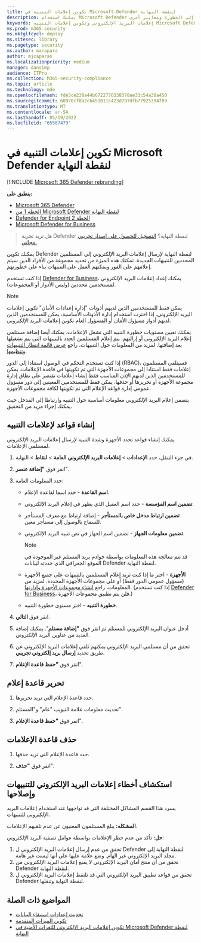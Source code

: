 ```yaml
---
title: تكوين إعلامات التنبيه في Microsoft Defender لنقطة النهاية
description: يمكنك استخدام Microsoft Defender لنقطة النهاية لتكوين إعدادات إعلامات البريد الإلكتروني لتنبيهات الأمان، استنادا إلى الخطورة ومعايير أخرى.
keywords: إعلامات البريد الإلكتروني وتكوين إعلامات التنبيه Microsoft Defender لنقطة النهاية وإعلامات Microsoft Defender لنقطة النهاية وتنبيهات Microsoft Defender لنقطة النهاية وwindows enterprise وwindows education
ms.prod: m365-security
ms.mktglfcycl: deploy
ms.sitesec: library
ms.pagetype: security
ms.author: macapara
author: mjcaparas
ms.localizationpriority: medium
manager: dansimp
audience: ITPro
ms.collection: M365-security-compliance
ms.topic: article
ms.technology: mde
ms.openlocfilehash: fde5ce238a44b6722770338378ae33c54a38a450
ms.sourcegitcommit: 60970cf8a2cb451011c423d797dfb77925394f89
ms.translationtype: MT
ms.contentlocale: ar-SA
ms.lasthandoff: 05/19/2022
ms.locfileid: "65587479"
---
```

# <a name="configure-alert-notifications-in-microsoft-defender-for-endpoint"></a>تكوين إعلامات التنبيه في Microsoft Defender لنقطة النهاية

[!INCLUDE [Microsoft 365 Defender rebranding](../../includes/microsoft-defender.md)]

**ينطبق على:**
- [Microsoft 365 Defender](https://go.microsoft.com/fwlink/?linkid=2118804)
- [الخطة 1 من Microsoft Defender لنقطة النهاية](https://go.microsoft.com/fwlink/p/?linkid=2154037)
- [Defender for Endpoint الخطة 2](https://go.microsoft.com/fwlink/p/?linkid=2154037)
- [Microsoft Defender for Business](../defender-business/mdb-overview.md)

> هل تريد تجربة Defender لنقطة النهاية؟ [التسجيل للحصول على إصدار تجريبي مجاني.](https://signup.microsoft.com/create-account/signup?products=7f379fee-c4f9-4278-b0a1-e4c8c2fcdf7e&ru=https://aka.ms/MDEp2OpenTrial?ocid=docs-wdatp-emailconfig-abovefoldlink)

يمكنك تكوين Defender لنقطة النهاية لإرسال إعلامات البريد الإلكتروني إلى المستلمين المحددين للتنبيهات الجديدة. تمكنك هذه الميزة من تحديد مجموعة من الأفراد الذين سيتم إعلامهم على الفور ويمكنهم العمل على التنبيهات بناء على خطورتهم.

إذا كنت تستخدم [Defender for Business](../defender-business/mdb-overview.md)، يمكنك إعداد إعلامات البريد الإلكتروني لمستخدمين محددين (وليس الأدوار أو المجموعات).

> [!NOTE]
> يمكن فقط للمستخدمين الذين لديهم أذونات "إدارة إعدادات الأمان" تكوين إعلامات البريد الإلكتروني. إذا اخترت استخدام إدارة الأذونات الأساسية، يمكن للمستخدمين الذين لديهم أدوار مسؤول الأمان أو المسؤول العام تكوين إعلامات البريد الإلكتروني.

يمكنك تعيين مستويات خطورة التنبيه التي تشغل الإعلامات. يمكنك أيضا إضافة مستلمي إعلام البريد الإلكتروني أو إزالتهم. يتم إعلام المستلمين الجدد بالتنبيهات التي يتم تشغيلها بعد إضافتها. لمزيد من المعلومات حول التنبيهات، راجع [عرض قائمة انتظار التنبيهات وتنظيمها](alerts-queue.md).

إذا كنت تستخدم التحكم في الوصول استنادا إلى الدور (RBAC)، فسيتلقى المستلمون إعلامات فقط استنادا إلى مجموعات الأجهزة التي تم تكوينها في قاعدة الإعلامات. يمكن للمستخدمين الذين لديهم الإذن المناسب فقط إنشاء إعلامات تقتصر على نطاق إدارة مجموعة الأجهزة أو تحريرها أو حذفها. يمكن فقط للمستخدمين المعينين إلى دور مسؤول عمومي إدارة قواعد الإعلام التي تم تكوينها لكافة مجموعات الأجهزة.

يتضمن إعلام البريد الإلكتروني معلومات أساسية حول التنبيه وارتباطا إلى المدخل حيث يمكنك إجراء مزيد من التحقيق.

## <a name="create-rules-for-alert-notifications"></a>إنشاء قواعد لإعلامات التنبيه
يمكنك إنشاء قواعد تحدد الأجهزة وشدة التنبيه لإرسال إعلامات البريد الإلكتروني لمستلمي الإعلامات.

1. في جزء التنقل، حدد **الإعدادات** \> **إعلامات البريد الإلكتروني** **العامة** \> **لنقاط** \> النهاية.

2. انقر فوق **"إضافة عنصر**".

3. حدد المعلومات العامة:
    - **اسم القاعدة** - حدد اسما لقاعدة الإعلام.
    - **تضمين اسم المؤسسة** - حدد اسم العميل الذي يظهر في إعلام البريد الإلكتروني.
    - **تضمين ارتباط مدخل خاص بالمستأجر** - إضافة ارتباط مع معرف المستأجر للسماح بالوصول إلى مستأجر معين.
    - **تضمين معلومات الجهاز** - تضمين اسم الجهاز في نص تنبيه البريد الإلكتروني.

        > [!NOTE]
        > قد تتم معالجة هذه المعلومات بواسطة خوادم بريد المستلم غير الموجودة في الموقع الجغرافي الذي حددته لبيانات Defender لنقطة النهاية.

    - **الأجهزة** - اختر ما إذا كنت تريد إعلام المستلمين بالتنبيهات على جميع الأجهزة (مسؤول عمومي الدور فقط) أو على مجموعات الأجهزة المحددة. لمزيد من المعلومات، راجع [إنشاء مجموعات الأجهزة وإدارتها](machine-groups.md). (إذا كنت تستخدم [Defender for Business](../defender-business/mdb-overview.md)، فلن يتم تطبيق مجموعات الأجهزة.)
    - **خطورة التنبيه** - اختر مستوى خطورة التنبيه.

4. انقر فوق **التالي**.

5. أدخل عنوان البريد الإلكتروني للمستلم ثم انقر فوق **"إضافة مستلم**". يمكنك إضافة العديد من عناوين البريد الإلكتروني.

6. تحقق من أن مستلمي البريد الإلكتروني يمكنهم تلقي إعلامات البريد الإلكتروني عن طريق تحديد **إرسال بريد إلكتروني تجريبي**.

7. انقر فوق **"حفظ قاعدة الإعلام**".

## <a name="edit-a-notification-rule"></a>تحرير قاعدة إعلام

1. حدد قاعدة الإعلام التي تريد تحريرها.

2. تحديث معلومات علامة التبويب "عام" و"المستلم".

3. انقر فوق **"حفظ قاعدة الإعلام**".

## <a name="delete-notification-rule"></a>حذف قاعدة الإعلامات

1. حدد قاعدة الإعلام التي تريد حذفها.

2. انقر فوق **"حذف**".

## <a name="troubleshoot-email-notifications-for-alerts"></a>استكشاف أخطاء إعلامات البريد الإلكتروني للتنبيهات وإصلاحها

يسرد هذا القسم المشاكل المختلفة التي قد تواجهها عند استخدام إعلامات البريد الإلكتروني للتنبيهات.

**المشكله:** يبلغ المستلمون المعنيون عن عدم تلقيهم الإعلامات.

**حل:** تأكد من عدم حظر الإعلامات بواسطة عوامل تصفية البريد الإلكتروني:

1. تحقق من عدم إرسال إعلامات البريد الإلكتروني ل Defender لنقطة النهاية إلى مجلد البريد الإلكتروني غير الهام. وضع علامة عليها على أنها ليست غير هامة.
2. تحقق من أن منتج أمان البريد الإلكتروني لا يمنع إعلامات البريد الإلكتروني من Defender لنقطة النهاية.
3. تحقق من قواعد تطبيق البريد الإلكتروني التي قد تلتقط إعلامات البريد الإلكتروني ل Defender لنقطة النهاية وتنقلها.

## <a name="related-topics"></a>المواضيع ذات الصلة

- [تحديث إعدادات استبقاء البيانات](data-retention-settings.md)
- [تكوين الميزات المتقدمة](advanced-features.md)
- [تكوين إعلامات البريد الإلكتروني للثغرات الأمنية في Microsoft Defender لنقطة النهاية](/microsoft-365/security/defender-endpoint/configure-vulnerability-email-notifications)
